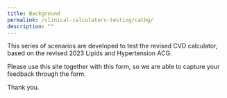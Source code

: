 ```yaml
---
title: Background
permalink: /clinical-calculators-testing/calbg/
description: ""
---
```

This series of scenarios are developed to test the revised CVD calculator, based on the revised 2023 Lipids and Hypertension ACG.

Please use this site together with this form, so we are able to capture your feedback through the form.

Thank you.